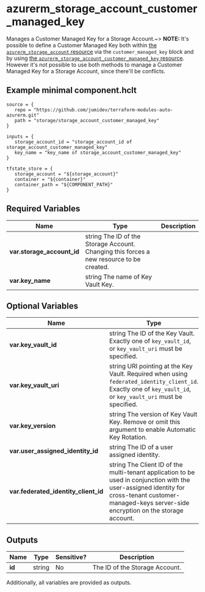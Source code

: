 # azurerm_storage_account_customer_managed_key

Manages a Customer Managed Key for a Storage Account.~> **NOTE:** It's possible to define a Customer Managed Key both within [the `azurerm_storage_account` resource](storage_account.html) via the `customer_managed_key` block and by using [the `azurerm_storage_account_customer_managed_key` resource](storage_account_customer_managed_key.html). However it's not possible to use both methods to manage a Customer Managed Key for a Storage Account, since there'll be conflicts.

## Example minimal component.hclt

```hcl
source = {
   repo = "https://github.com/jumidev/terraform-modules-auto-azurerm.git" 
   path = "storage/storage_account_customer_managed_key" 
}

inputs = {
   storage_account_id = "storage_account_id of storage_account_customer_managed_key" 
   key_name = "key_name of storage_account_customer_managed_key" 
}

tfstate_store = {
   storage_account = "${storage_account}" 
   container = "${container}" 
   container_path = "${COMPONENT_PATH}" 
}

```

## Required Variables

| Name | Type |  Description |
| ---- | --------- |  ----------- |
| **var.storage_account_id** | string  The ID of the Storage Account. Changing this forces a new resource to be created. | 
| **var.key_name** | string  The name of Key Vault Key. | 

## Optional Variables

| Name | Type |  Description |
| ---- | --------- |  ----------- |
| **var.key_vault_id** | string  The ID of the Key Vault. Exactly one of `key_vault_id`, or `key_vault_uri` must be specified. | 
| **var.key_vault_uri** | string  URI pointing at the Key Vault. Required when using `federated_identity_client_id`. Exactly one of `key_vault_id`, or `key_vault_uri` must be specified. | 
| **var.key_version** | string  The version of Key Vault Key. Remove or omit this argument to enable Automatic Key Rotation. | 
| **var.user_assigned_identity_id** | string  The ID of a user assigned identity. | 
| **var.federated_identity_client_id** | string  The Client ID of the multi-tenant application to be used in conjunction with the user-assigned identity for cross-tenant customer-managed-keys server-side encryption on the storage account. | 



## Outputs

| Name | Type | Sensitive? | Description |
| ---- | ---- | --------- | --------- |
| **id** | string | No  | The ID of the Storage Account. | 

Additionally, all variables are provided as outputs.

